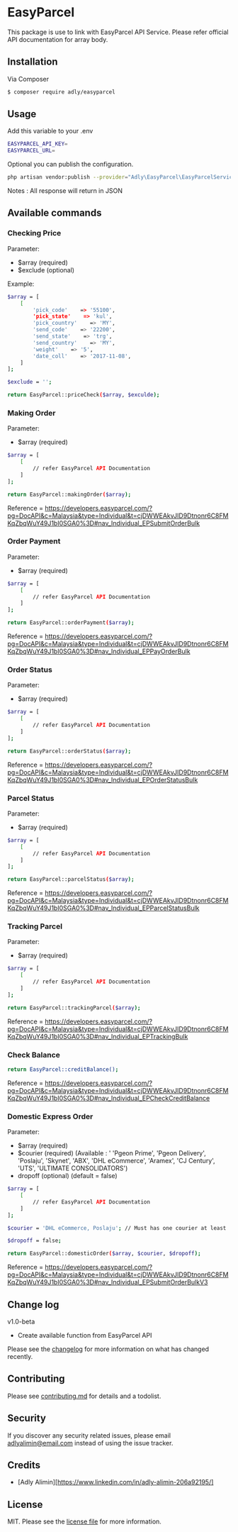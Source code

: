 # EasyParcel

This package is use to link with EasyParcel API Service. Please refer official API documentation for array body.

## Installation

Via Composer

```bash
$ composer require adly/easyparcel
```

## Usage

Add this variable to your .env

```bash
EASYPARCEL_API_KEY=
EASYPARCEL_URL=
```

Optional you can publish the configuration.

```bash
php artisan vendor:publish --provider="Adly\EasyParcel\EasyParcelServiceProvider"
```

Notes : All response will return in JSON

## Available commands

### Checking Price

Parameter:

- $array (required)
- $exclude (optional)

Example:

```bash
$array = [
    [
        'pick_code'    => '55100',
        'pick_state'    => 'kul',
        'pick_country'    => 'MY',
        'send_code'    => '22200',
        'send_state'    => 'trg',
        'send_country'    => 'MY',
        'weight'    => '5',
        'date_coll'    => '2017-11-08',
    ]
];

$exclude = '';

return EasyParcel::priceCheck($array, $exculde);
```

### Making Order

Parameter:

- $array (required)

```bash
$array = [
    [
        // refer EasyParcel API Documentation
    ]
];

return EasyParcel::makingOrder($array);
```

Reference = https://developers.easyparcel.com/?pg=DocAPI&c=Malaysia&type=Individual&t=cjDWWEAkvJID9Dtnonr6C8FMKqZbqWuY49J1bI0SGA0%3D#nav_Individual_EPSubmitOrderBulk

### Order Payment

Parameter:

- $array (required)

```bash
$array = [
    [
        // refer EasyParcel API Documentation
    ]
];

return EasyParcel::orderPayment($array);
```

Reference = https://developers.easyparcel.com/?pg=DocAPI&c=Malaysia&type=Individual&t=cjDWWEAkvJID9Dtnonr6C8FMKqZbqWuY49J1bI0SGA0%3D#nav_Individual_EPPayOrderBulk

### Order Status

Parameter:

- $array (required)

```bash
$array = [
    [
        // refer EasyParcel API Documentation
    ]
];

return EasyParcel::orderStatus($array);
```

Reference = https://developers.easyparcel.com/?pg=DocAPI&c=Malaysia&type=Individual&t=cjDWWEAkvJID9Dtnonr6C8FMKqZbqWuY49J1bI0SGA0%3D#nav_Individual_EPOrderStatusBulk

### Parcel Status

Parameter:

- $array (required)

```bash
$array = [
    [
        // refer EasyParcel API Documentation
    ]
];

return EasyParcel::parcelStatus($array);
```

Reference = https://developers.easyparcel.com/?pg=DocAPI&c=Malaysia&type=Individual&t=cjDWWEAkvJID9Dtnonr6C8FMKqZbqWuY49J1bI0SGA0%3D#nav_Individual_EPParcelStatusBulk

### Tracking Parcel

Parameter:

- $array (required)

```bash
$array = [
    [
        // refer EasyParcel API Documentation
    ]
];

return EasyParcel::trackingParcel($array);
```

Reference = https://developers.easyparcel.com/?pg=DocAPI&c=Malaysia&type=Individual&t=cjDWWEAkvJID9Dtnonr6C8FMKqZbqWuY49J1bI0SGA0%3D#nav_Individual_EPTrackingBulk

### Check Balance

```bash
return EasyParcel::creditBalance();
```

Reference = https://developers.easyparcel.com/?pg=DocAPI&c=Malaysia&type=Individual&t=cjDWWEAkvJID9Dtnonr6C8FMKqZbqWuY49J1bI0SGA0%3D#nav_Individual_EPCheckCreditBalance

### Domestic Express Order

Parameter:

- $array (required)
- $courier (required) (Available : ' 'Pgeon Prime', 'Pgeon Delivery', 'Poslaju', 'Skynet', 'ABX', 'DHL eCommerce', 'Aramex', 'CJ Century', 'UTS', 'ULTIMATE CONSOLIDATORS')
- dropoff (optional) (default = false)

```bash
$array = [
    [
        // refer EasyParcel API Documentation
    ]
];

$courier = 'DHL eCommerce, Poslaju'; // Must has one courier at least

$dropoff = false;

return EasyParcel::domesticOrder($array, $courier, $dropoff);
```

Reference = https://developers.easyparcel.com/?pg=DocAPI&c=Malaysia&type=Individual&t=cjDWWEAkvJID9Dtnonr6C8FMKqZbqWuY49J1bI0SGA0%3D#nav_Individual_EPSubmitOrderBulkV3

## Change log

v1.0-beta

- Create available function from EasyParcel API

Please see the [changelog](changelog.md) for more information on what has changed recently.

## Contributing

Please see [contributing.md](contributing.md) for details and a todolist.

## Security

If you discover any security related issues, please email adlyalimin@email.com instead of using the issue tracker.

## Credits

- [Adly Alimin][https://www.linkedin.com/in/adly-alimin-206a92195/]

## License

MIT. Please see the [license file](license.md) for more information.

[ico-version]: https://img.shields.io/packagist/v/adly/easyparcel.svg?style=flat-square
[ico-downloads]: https://img.shields.io/packagist/dt/adly/easyparcel.svg?style=flat-square
[ico-travis]: https://img.shields.io/travis/adly/easyparcel/master.svg?style=flat-square
[link-packagist]: https://packagist.org/packages/adly/easyparcel
[link-downloads]: https://packagist.org/packages/adly/easyparcel
[link-travis]: https://travis-ci.org/adly/easyparcel
[link-author]: https://github.com/adly
